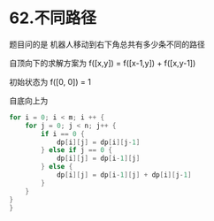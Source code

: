 # 62.不同路径

题目问的是 机器人移动到右下角总共有多少条不同的路径

自顶向下的求解方案为
f([x,y]) = f([x-1,y]) + f([x,y-1])

初始状态为
f([0, 0]) = 1

自底向上为
```go
for i = 0; i < m; i ++ {
	for j = 0; j < n; j++ {
        if i == 0 {
			dp[i][j] = dp[i][j-1]
        } else if j == 0 {
			dp[i][j] = dp[i-1][j]
        } else {
			dp[i][j] = dp[i-1][j] + dp[i][j-1]
        }
	}
}
}
```